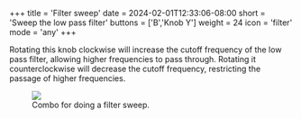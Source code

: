 +++
title = 'Filter sweep'
date = 2024-02-01T12:33:06-08:00
short = 'Sweep the low pass filter'
buttons = ['B','Knob Y']
weight = 24
icon = 'filter'
mode = 'any'
+++


Rotating this knob clockwise will increase the cutoff frequency of the low pass filter, allowing higher frequencies to pass through. Rotating it counterclockwise will decrease the cutoff frequency, restricting the passage of higher frequencies.


<figure class="imgcombo">
<img loading="lazy" src="/img/filter_turn.png">
<figcaption>Combo for doing a filter sweep.</figcaption>
</figure>
